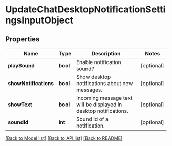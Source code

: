 # UpdateChatDesktopNotificationSettingsInputObject

## Properties
Name | Type | Description | Notes
------------ | ------------- | ------------- | -------------
**playSound** | **bool** | Enable notification sound? | [optional] 
**showNotifications** | **bool** | Show desktop notifications about new messages. | [optional] 
**showText** | **bool** | Incoming message text will be displayed in desktop notifications. | [optional] 
**soundId** | **int** | Sound Id of a notification. | [optional] 

[[Back to Model list]](../README.md#documentation-for-models) [[Back to API list]](../README.md#documentation-for-api-endpoints) [[Back to README]](../README.md)


